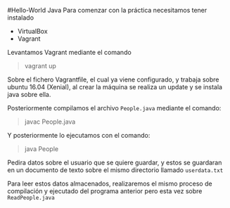 #Hello-World Java
Para comenzar con la práctica necesitamos tener instalado
- VirtualBox
- Vagrant

Levantamos Vagrant mediante el comando 
> vagrant up

Sobre el fichero Vagrantfile, el cual ya viene configurado, y trabaja sobre ubuntu 16.04 (Xenial), al crear la máquina se realiza un update y se instala java sobre ella.

Posteriormente compilamos el archivo `People.java` mediante el comando:
> javac People.java

Y posteriormente lo ejecutamos con el comando:
> java People

Pedira datos sobre el usuario que se quiere guardar, y estos se guardaran en un documento de texto sobre el mismo directorio llamado `userdata.txt`

Para leer estos datos almacenados, realizaremos el mismo proceso de compilación y ejecutado del programa anterior pero esta vez sobre `ReadPeople.java`